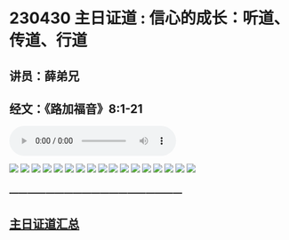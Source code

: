 # 230430 主日证道 : 信心的成长：听道、传道、行道
## 讲员：薛弟兄
## 经文：《路加福音》8:1-21

<audio controls src="./230430.mp3"></audio>

![](./images/1.jpg)
![](./images/2.jpg)
![](./images/3.jpg)
![](./images/4.jpg)
![](./images/5.jpg)
![](./images/6.jpg)
![](./images/7.jpg)
![](./images/8.jpg)
![](./images/9.jpg)
![](./images/10.jpg)
![](./images/11.jpg)
![](./images/12.jpg)
![](./images/13.jpg)
![](./images/14.jpg)
![](./images/15.jpg)
![](./images/16.jpg)
![](./images/17.jpg)



### ———————————————————

## [主日证道汇总](https://nccchurch.github.io/Sermons/)
